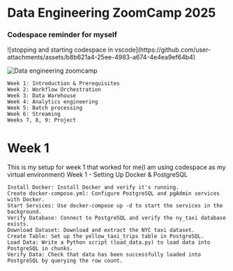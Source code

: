 # Data Engineering ZoomCamp 2025
<h3>Codespace reminder for myself</h3>
![stopping and starting codespace in vscode](https://github.com/user-attachments/assets/b8b621a4-25ee-4983-a674-4e4ea9ef64b4)



![Data engineering zoomcamp](https://github.com/user-attachments/assets/f7b0ffc5-ab8d-4c1c-9887-b382aaf826b0)


    Week 1: Introduction & Prerequisites
    Week 2: Workflow Orchestration
    Week 3: Data Warehouse
    Week 4: Analytics engineering
    Week 5: Batch processing
    Week 6: Streaming
    Weeks 7, 8, 9: Project

<h1>Week 1</h1>
This is my setup for week 1 that worked for me(I am using codespace as my virtual environment)
Week 1 - Setting Up Docker & PostgreSQL

    Install Docker: Install Docker and verify it's running.
    Create docker-compose.yml: Configure PostgreSQL and pgAdmin services with Docker.
    Start Services: Use docker-compose up -d to start the services in the background.
    Verify Database: Connect to PostgreSQL and verify the ny_taxi database exists.
    Download Dataset: Download and extract the NYC taxi dataset.
    Create Table: Set up the yellow_taxi_trips table in PostgreSQL.
    Load Data: Write a Python script (load_data.py) to load data into PostgreSQL in chunks.
    Verify Data: Check that data has been successfully loaded into PostgreSQL by querying the row count.
